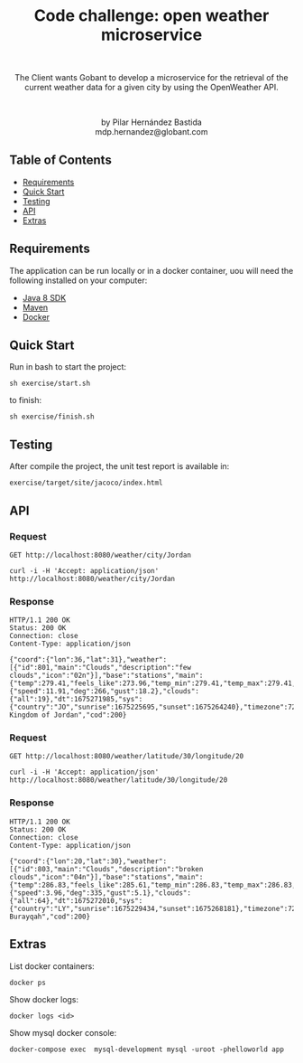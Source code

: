 <h1 align="center">Code challenge: open weather microservice</h1> <br>

<p align="center">
The Client wants Gobant to develop a microservice for the retrieval of the current weather data
for a given city by using the OpenWeather API.
</p> <br>
<p align="center">
by Pilar Hernández Bastida <br>
mdp.hernandez@globant.com
</p>

## Table of Contents

- [Requirements](#requirements)
- [Quick Start](#quick-start)
- [Testing](#testing)
- [API](#requirements)
- [Extras](#extras)


## Requirements
The application can be run locally or in a docker container, uou will need the following installed on your computer:
* [Java 8 SDK](http://www.oracle.com/technetwork/java/javase/downloads/jdk8-downloads-2133151.html)
* [Maven](https://maven.apache.org/download.cgi)
* [Docker](https://www.docker.com/get-docker)

## Quick Start
Run in bash to start the project:
```
sh exercise/start.sh
```
to finish:
```
sh exercise/finish.sh
```
## Testing 
After compile the project, the unit test report is available in:
```
exercise/target/site/jacoco/index.html
```

## API
### Request

`GET http://localhost:8080/weather/city/Jordan`

    curl -i -H 'Accept: application/json' http://localhost:8080/weather/city/Jordan

### Response

    HTTP/1.1 200 OK
    Status: 200 OK
    Connection: close
    Content-Type: application/json

    {"coord":{"lon":36,"lat":31},"weather":[{"id":801,"main":"Clouds","description":"few clouds","icon":"02n"}],"base":"stations","main":{"temp":279.41,"feels_like":273.96,"temp_min":279.41,"temp_max":279.41,"pressure":1014,"humidity":81,"sea_level":1014,"grnd_level":915},"visibility":10000,"wind":{"speed":11.91,"deg":266,"gust":18.2},"clouds":{"all":19},"dt":1675271985,"sys":{"country":"JO","sunrise":1675225695,"sunset":1675264240},"timezone":7200,"id":248816,"name":"Hashemite Kingdom of Jordan","cod":200}

### Request

`GET http://localhost:8080/weather/latitude/30/longitude/20`

    curl -i -H 'Accept: application/json' http://localhost:8080/weather/latitude/30/longitude/20

### Response

    HTTP/1.1 200 OK
    Status: 200 OK
    Connection: close
    Content-Type: application/json

    {"coord":{"lon":20,"lat":30},"weather":[{"id":803,"main":"Clouds","description":"broken clouds","icon":"04n"}],"base":"stations","main":{"temp":286.83,"feels_like":285.61,"temp_min":286.83,"temp_max":286.83,"pressure":1024,"humidity":52,"sea_level":1024,"grnd_level":1023},"visibility":10000,"wind":{"speed":3.96,"deg":335,"gust":5.1},"clouds":{"all":64},"dt":1675272010,"sys":{"country":"LY","sunrise":1675229434,"sunset":1675268181},"timezone":7200,"id":2215210,"name":"Al Burayqah","cod":200}


## Extras
List docker containers:
```
docker ps
```

Show docker logs:
```
docker logs <id>
```

Show mysql docker console:
```
docker-compose exec  mysql-development mysql -uroot -phelloworld app
```